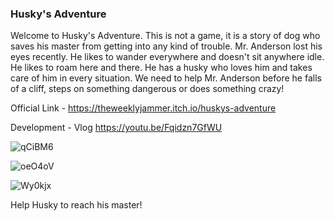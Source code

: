 ### Husky's Adventure

Welcome to Husky's Adventure. This is not a game, it is a story of dog who saves his master from getting into any kind of trouble.
Mr. Anderson lost his eyes recently. He likes to wander everywhere and doesn't sit anywhere  idle. He likes to roam here and there. 
He has a husky who loves him and takes care of him in every situation. We need to help Mr. Anderson before he falls of a cliff, 
steps on something dangerous or does something crazy!

Official Link - https://theweeklyjammer.itch.io/huskys-adventure

Development - Vlog https://youtu.be/Fqidzn7GfWU

![qCiBM6](https://user-images.githubusercontent.com/114616305/216027828-b2d20f46-0a5d-4cd7-9967-ef7c7afb2482.jpg)

![oeO4oV](https://user-images.githubusercontent.com/114616305/216027837-44a7b114-15ab-425f-9bb1-deb809cb1d0d.jpg)

![Wy0kjx](https://user-images.githubusercontent.com/114616305/216027807-115f3fde-2a40-4f70-93ba-546fb813409c.jpg)

Help Husky to reach his master!
